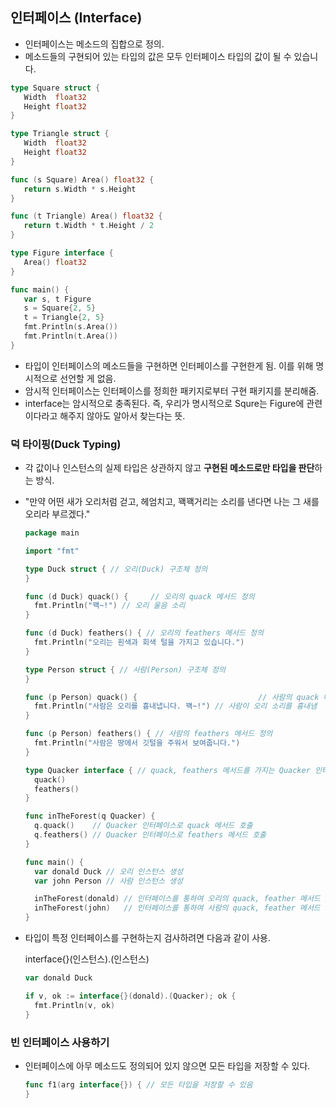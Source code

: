 ## 인터페이스 (Interface)

- 인터페이스는 메소드의 집합으로 정의.
- 메소드들의 구현되어 있는 타입의 값은 모두 인터페이스 타입의 값이 될 수 있습니다.

```go
type Square struct {
   Width  float32
   Height float32
}

type Triangle struct {
   Width  float32
   Height float32
}

func (s Square) Area() float32 {
   return s.Width * s.Height
}

func (t Triangle) Area() float32 {
   return t.Width * t.Height / 2
}

type Figure interface {
   Area() float32
}

func main() {
   var s, t Figure
   s = Square{2, 5}
   t = Triangle{2, 5}
   fmt.Println(s.Area())
   fmt.Println(t.Area())
}
```

- 타입이 인터페이스의 메소드들을 구현하면 인터페이스를 구현한게 됨. 이를 위해 명시적으로 선언할 게 없음.
- 암시적 인터페이스는 인터페이스를 정희한 패키지로부터 구현 패키지를 분리해줌.
- interface는 암시적으로 충족된다. 즉, 우리가 명시적으로 Squre는 Figure에 관련이다라고 해주지 않아도 알아서 찾는다는 뜻.

### 덕 타이핑(Duck Typing)

- 각 값이나 인스턴스의 실제 타입은 상관하지 않고 **구현된 메소드로만 타입을 판단**하는 방식.

- "만약 어떤 새가 오리처럼 걷고, 헤엄치고, 꽥꽥거리는 소리를 낸다면 나는 그 새를 오리라 부르겠다."

  ```go
  package main
  
  import "fmt"
  
  type Duck struct { // 오리(Duck) 구조체 정의
  }
  
  func (d Duck) quack() {     // 오리의 quack 메서드 정의
  	fmt.Println("꽥~!") // 오리 울음 소리
  }
  
  func (d Duck) feathers() { // 오리의 feathers 메서드 정의
  	fmt.Println("오리는 흰색과 회색 털을 가지고 있습니다.")
  }
  
  type Person struct { // 사람(Person) 구조체 정의
  }
  
  func (p Person) quack() {                           // 사람의 quack 메서드 정의
  	fmt.Println("사람은 오리를 흉내냅니다. 꽥~!") // 사람이 오리 소리를 흉내냄
  }
  
  func (p Person) feathers() { // 사람의 feathers 메서드 정의
  	fmt.Println("사람은 땅에서 깃털을 주워서 보여줍니다.")
  }
  
  type Quacker interface { // quack, feathers 메서드를 가지는 Quacker 인터페이스 정의
  	quack()
  	feathers()
  }
  
  func inTheForest(q Quacker) {
  	q.quack()    // Quacker 인터페이스로 quack 메서드 호출
  	q.feathers() // Quacker 인터페이스로 feathers 메서드 호출
  }
  
  func main() {
  	var donald Duck // 오리 인스턴스 생성
  	var john Person // 사람 인스턴스 생성
  
  	inTheForest(donald) // 인터페이스를 통하여 오리의 quack, feather 메서드 호출
  	inTheForest(john)   // 인터페이스를 통하여 사람의 quack, feather 메서드 호출
  }
  ```



- 타입이 특정 인터페이스를 구현하는지 검사하려면 다음과 같이 사용.

  interface{}(인스턴스).(인스턴스)

  ```go
  var donald Duck
  
  if v, ok := interface{}(donald).(Quacker); ok {
  	fmt.Println(v, ok)
  }
  ```



### 빈 인터페이스 사용하기

- 인터페이스에 아무 메소드도 정의되어 있지 않으면 모든 타입을 저장할 수 있다.

  ```go
  func f1(arg interface{}) { // 모든 타입을 저장할 수 있음
  }
  ```

  

